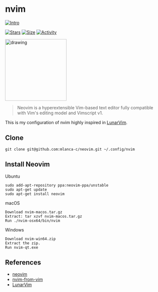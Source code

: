 # nvim

 [![Intro](https://img.shields.io/badge/Neovim-v0.1-success?style=for-the-badge&logo=neovim)](https://github.com/mlanca-c/neovim)
 
 [![Stars](https://img.shields.io/github/stars/mlanca-c/neovim?color=ffff00&label=Stars&logo=Stars&style=?style=flat)](https://github.com/mlanca-c/neovim)
 [![Size](https://img.shields.io/github/repo-size/mlanca-c/neovim?color=blue&label=Size&logo=Size&style=?style=flat)](https://github.com/mlanca-c/neovim)
 [![Activity](https://img.shields.io/github/last-commit/mlanca-c/neovim?color=red&label=Last%20Commit&style=flat)](https://github.com/mlanca-c/neovim)



<img src="https://upload.wikimedia.org/wikipedia/commons/thumb/3/3a/Neovim-mark.svg/1200px-Neovim-mark.svg.png" alt="drawing" width="200"/>

> Neovim is a hyperextensible Vim-based text editor fully compatible with Vim's editing model and Vimscript v1.

This is my configuration of nvim highly inspired in [LunarVim](https://github.com/LunarVim).

## Clone

    git clone git@github.com:mlanca-c/neovim.git ~/.config/nvim

## Install Neovim

Ubuntu

    sudo add-apt-repository ppa:neovim-ppa/unstable
    sudo apt-get update
    sudo apt-get install neovim

macOS

    Download nvim-macos.tar.gz
    Extract: tar xzvf nvim-macos.tar.gz
    Run ./nvim-osx64/bin/nvim

Windows

    Download nvim-win64.zip
    Extract the zip.
    Run nvim-qt.exe
    
## References
* [neovim](https://neovim.io)
* [nvim-from-vim](https://neovim.io/doc/user/nvim.html#nvim-from-vim)
* [LunarVim](https://github.com/LunarVim)

